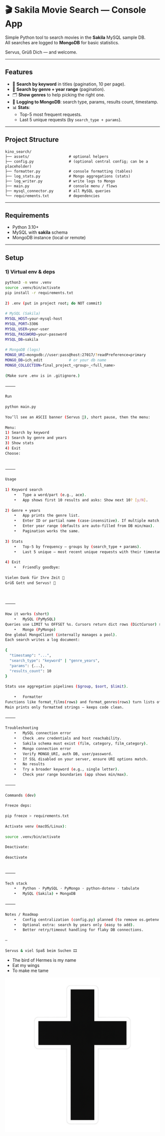
# 🎬 Sakila Movie Search — Console App

Simple Python tool to search movies in the **Sakila** MySQL sample DB.  
All searches are logged to **MongoDB** for basic statistics.

Servus, Grüß Dich — and welcome.

---

## Features
- 🔎 **Search by keyword** in titles (pagination, 10 per page).
- 🧭 **Search by genre + year range** (pagination).
- 🗂 **Show genres** to help picking the right one.
- 🧾 **Logging to MongoDB**: search type, params, results count, timestamp.
- 📊 **Stats**:
  - Top-5 most frequent requests.
  - Last 5 unique requests (by `search_type + params`).

---

## Project Structure
```
kino_search/
├── assets/                  # optional helpers
├── config.py                # (optional central config; can be a placeholder)
├── formatter.py             # console formatting (tables)
├── log_stats.py             # Mongo aggregations (stats)
├── log_writer.py            # write logs to Mongo
├── main.py                  # console menu / flows
├── mysql_connector.py       # all MySQL queries
└── requirements.txt         # dependencies
```
---

## Requirements
- Python 3.10+
- MySQL with **sakila** schema
- MongoDB instance (local or remote)

---

## Setup

### 1) Virtual env & deps
```bash
python3 -m venv .venv
source .venv/bin/activate
pip install -r requirements.txt

2) .env (put in project root; do NOT commit)

# MySQL (Sakila)
MYSQL_HOST=your-mysql-host
MYSQL_PORT=3306
MYSQL_USER=your-user
MYSQL_PASSWORD=your-password
MYSQL_DB=sakila

# MongoDB (logs)
MONGO_URI=mongodb://user:pass@host:27017/?readPreference=primary
MONGO_DB=ich_edit            # or your db name
MONGO_COLLECTION=final_project_<group>_<full_name>

(Make sure .env is in .gitignore.)

⸻

Run

python main.py

You’ll see an ASCII banner (Servus 👋), short pause, then the menu:

Menu:
1) Search by keyword
2) Search by genre and years
3) Show stats
4) Exit
Choose:


⸻

Usage

1) Keyword search
	•	Type a word/part (e.g., ace).
	•	App shows first 10 results and asks: Show next 10? [y/N].

2) Genre + years
	•	App prints the genre list.
	•	Enter ID or partial name (case-insensitive). If multiple match, pick from a small list.
	•	Enter year range (defaults are auto-filled from DB min/max).
	•	Pagination works the same.

3) Stats
	•	Top-5 by frequency — groups by (search_type + params).
	•	Last 5 unique — most recent unique requests with their timestamps.

4) Exit
	•	Friendly goodbye:

Vielen Dank für Ihre Zeit 🙏
Grüß Gott und Servus! 👋



⸻

How it works (short)
	•	MySQL (PyMySQL)
Queries use LIMIT %s OFFSET %s. Cursors return dict rows (DictCursor) so formatter can print clean tables.
	•	Mongo (PyMongo)
One global MongoClient (internally manages a pool).
Each search writes a log document:

{
  "timestamp": "...",
  "search_type": "keyword" | "genre_years",
  "params": {...},
  "results_count": 10
}

Stats use aggregation pipelines ($group, $sort, $limit).

	•	Formatter
Functions like format_films(rows) and format_genres(rows) turn lists of dicts into readable tables (via tabulate).
Main prints only formatted strings — keeps code clean.

⸻

Troubleshooting
	•	MySQL connection error
	•	Check .env credentials and host reachability.
	•	Sakila schema must exist (film, category, film_category).
	•	Mongo connection error
	•	Verify MONGO_URI, auth DB, user/password.
	•	If SSL disabled on your server, ensure URI options match.
	•	No results
	•	Try a broader keyword (e.g., single letter).
	•	Check year range boundaries (app shows min/max).

⸻

Commands (dev)

Freeze deps:

pip freeze > requirements.txt

Activate venv (macOS/Linux):

source .venv/bin/activate

Deactivate:

deactivate


⸻

Tech stack
	•	Python · PyMySQL · PyMongo · python-dotenv · tabulate
	•	MySQL (Sakila) + MongoDB

⸻

Notes / Roadmap
	•	Config centralization (config.py) planned (to remove os.getenv duplication).
	•	Optional extra: search by years only (easy to add).
	•	Better retry/timeout handling for flaky DB connections.

—

Servus & viel Spaß beim Suchen 🎞️
```


- The bird of Hermes is my name
- Eat my wings
- To make me tame 

![kross](assets/kross.png)
